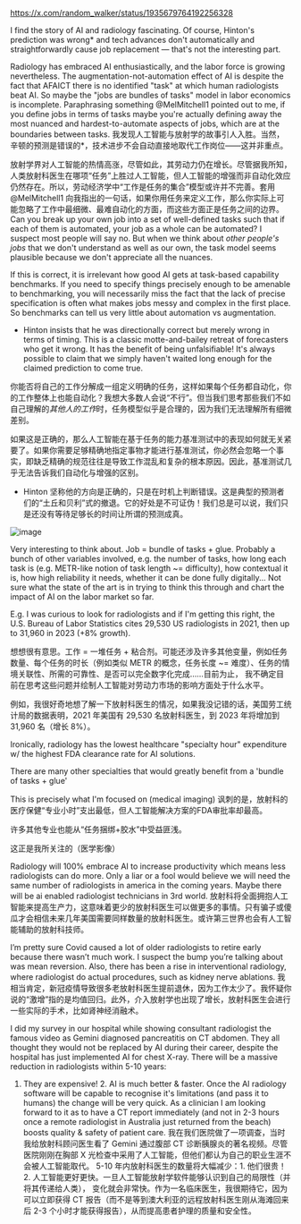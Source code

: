 
https://x.com/random_walker/status/1935679764192256328

I find the story of AI and radiology fascinating. Of course, Hinton's prediction was wrong* and tech advances don't automatically and straightforwardly cause job replacement — that's not the interesting part.

Radiology has embraced AI enthusiastically, and the labor force is growing nevertheless. The augmentation-not-automation effect of AI is despite the fact that AFAICT there is no identified "task" at which human radiologists beat AI. So maybe the "jobs are bundles of tasks" model in labor economics is incomplete. Paraphrasing something 
@MelMitchell1
 pointed out to me, if you define jobs in terms of tasks maybe you're actually defining away the most nuanced and hardest-to-automate aspects of jobs, which are at the boundaries between tasks.
我发现人工智能与放射学的故事引人入胜。当然，辛顿的预测是错误的*，技术进步不会自动直接地取代工作岗位——这并非重点。

放射学界对人工智能的热情高涨，尽管如此，其劳动力仍在增长。尽管据我所知，人类放射科医生在哪项“任务”上胜过人工智能，但人工智能的增强而非自动化效应仍然存在。所以，劳动经济学中“工作是任务的集合”模型或许并不完善。套用@MelMitchell1
向我指出的一句话，如果你用任务来定义工作，那么你实际上可能忽略了工作中最细微、最难自动化的方面，而这些方面正是任务之间的边界。
Can you break up your own job into a set of well-defined tasks such that if each of them is automated, your job as a whole can be automated? I suspect most people will say no. But when we think about *other people's jobs* that we don't understand as well as our own, the task model seems plausible because we don't appreciate all the nuances.

If this is correct, it is irrelevant how good AI gets at task-based capability benchmarks. If you need to specify things precisely enough to be amenable to benchmarking, you will necessarily miss the fact that the lack of precise specification is often what makes jobs messy and complex in the first place. So benchmarks can tell us very little about automation vs augmentation.

* Hinton insists that he was directionally correct but merely wrong in terms of timing. This is a classic motte-and-bailey retreat of forecasters who get it wrong. It has the benefit of being unfalsifiable! It's always possible to claim that we simply haven't waited long enough for the claimed prediction to come true.

你能否将自己的工作分解成一组定义明确的任务，这样如果每个任务都自动化，你的工作整体上也能自动化？我想大多数人会说“不行”。但当我们思考那些我们不如自己理解的*其他人的工作*时，任务模型似乎是合理的，因为我们无法理解所有细微差别。

如果这是正确的，那么人工智能在基于任务的能力基准测试中的表现如何就无关紧要了。如果你需要足够精确地指定事物才能进行基准测试，你必然会忽略一个事实，即缺乏精确的规范往往是导致工作混乱和复杂的根本原因。因此，基准测试几乎无法告诉我们自动化与增强的区别。

* Hinton 坚称他的方向是正确的，只是在时机上判断错误。这是典型的预测者们的“土丘和贝利”式的撤退。它的好处是不可证伪！我们总是可以说，我们只是还没有等待足够长的时间让所谓的预测成真。


![image](https://github.com/user-attachments/assets/991634d9-77b0-42ee-8d82-3e50a38f0f12)




Very interesting to think about. Job = bundle of tasks + glue. Probably a bunch of other variables involved, e.g. the number of tasks, how long each task is (e.g. METR-like notion of task length ~= difficulty), how contextual it is, how high reliability it needs, whether it can be done fully digitally... Not sure what the state of the art is in trying to think this through and chart the impact of AI on the labor market so far.

E.g. I was curious to look for radiologists and if I'm getting this right, the U.S. Bureau of Labor Statistics cites 29,530 US radiologists in 2021, then up to 31,960 in 2023 (+8% growth).

想想很有意思。工作 = 一堆任务 + 粘合剂。可能还涉及许多其他变量，例如任务数量、每个任务的时长（例如类似 METR 的概念，任务长度 ~= 难度）、任务的情境关联性、所需的可靠性、是否可以完全数字化完成……目前为止，
我不确定目前在思考这些问题并绘制人工智能对劳动力市场的影响方面处于什么水平。

例如，我很好奇地想了解一下放射科医生的情况，如果我没记错的话，美国劳工统计局的数据表明，2021 年美国有 29,530 名放射科医生，到 2023 年将增加到 31,960 名（增长 8%）。

Ironically, radiology has the lowest healthcare "specialty hour" expenditure w/ the highest FDA clearance rate for AI solutions.

There are many other specialties that would greatly benefit from a 'bundle of tasks + glue'

This is precisely what I'm focused on (medical imaging)
讽刺的是，放射科的医疗保健“专业小时”支出最低，但人工智能解决方案的FDA审批率却最高。

许多其他专业也能从“任务捆绑+胶水”中受益匪浅。

这正是我所关注的（医学影像）

Radiology will 100% embrace AI to increase productivity which means less radiologists can do more. Only a liar or a fool would believe we will need the same number of radiologists in america in the coming years. 
Maybe there will be ai enabled radiologist technicians in 3rd world.
放射科将全面拥抱人工智能来提高生产力，这意味着更少的放射科医生可以做更多的事情。只有骗子或傻瓜才会相信未来几年美国需要同样数量的放射科医生。或许第三世界也会有人工智能辅助的放射科技师。

I’m pretty sure Covid caused a lot of older radiologists to retire early because there wasn’t much work. I suspect the bump you’re talking about was mean reversion. Also, 
there has been a rise in interventional radiology, where radiologist do actual procedures, such as kidney nerve ablations.
我相当肯定，新冠疫情导致很多老放射科医生提前退休，因为工作太少了。我怀疑你说的“激增”指的是均值回归。此外，介入放射学也出现了增长，放射科医生会进行一些实际的手术，比如肾神经消融术。

I did my survey in our hospital while showing consultant radiologist the famous video as Gemini diagnosed pancreatitis on CT abdomen. 
They all thought they would not be replaced by AI during their career, despite the hospital has just implemented AI for chest X-ray. There will be a massive reduction in radiologists within 5-10 years: 
1. They are expensive! 2. AI is much better & faster. Once the AI radiology software will be capable to recognise it's limitations (and pass it to humans) the change will be very quick.
As a clinician I am looking forward to it as to have a CT report immediately 
(and not in 2-3 hours once a remote radiologist in Australia just returned from the beach) boosts quality & safety of patient care.
我在我们医院做了一项调查，当时我给放射科顾问医生看了 Gemini 通过腹部 CT 诊断胰腺炎的著名视频。尽管医院刚刚在胸部 X 光检查中采用了人工智能，但他们都认为自己的职业生涯不会被人工智能取代。
5-10 年内放射科医生的数量将大幅减少：1. 他们很贵！2. 人工智能更好更快。一旦人工智能放射学软件能够认识到自己的局限性（并将其传递给人类），
变化就会非常快。作为一名临床医生，我很期待它，因为可以立即获得 CT 报告（而不是等到澳大利亚的远程放射科医生刚从海滩回来后 2-3 个小时才能获得报告），从而提高患者护理的质量和安全性。
